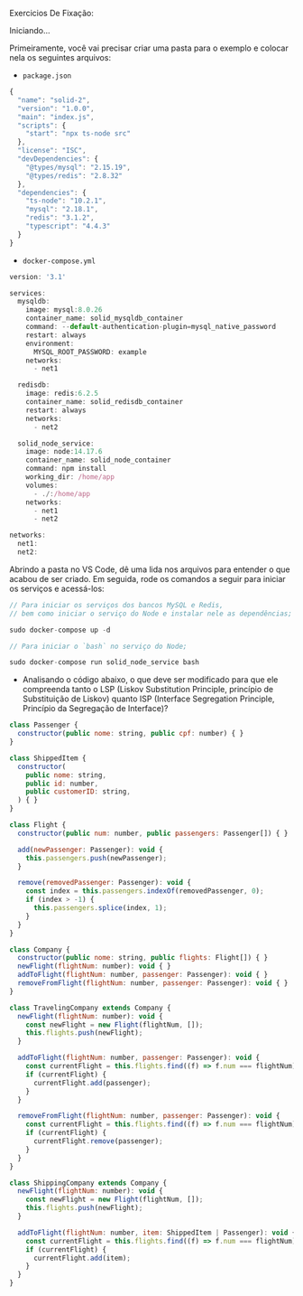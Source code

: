 Exercicios De Fixação:

Iniciando...

Primeiramente, você vai precisar criar uma pasta para 
o exemplo e colocar nela os seguintes arquivos:

* `package.json`

```js
{
  "name": "solid-2",
  "version": "1.0.0",
  "main": "index.js",
  "scripts": {
    "start": "npx ts-node src"
  },
  "license": "ISC",
  "devDependencies": {
    "@types/mysql": "2.15.19",
    "@types/redis": "2.8.32"
  },
  "dependencies": {
    "ts-node": "10.2.1",
    "mysql": "2.18.1",
    "redis": "3.1.2",
    "typescript": "4.4.3"
  }
}
```

* `docker-compose.yml`

```js
version: '3.1'

services:
  mysqldb:
    image: mysql:8.0.26
    container_name: solid_mysqldb_container
    command: --default-authentication-plugin=mysql_native_password
    restart: always
    environment:
      MYSQL_ROOT_PASSWORD: example
    networks: 
      - net1

  redisdb:
    image: redis:6.2.5
    container_name: solid_redisdb_container
    restart: always
    networks: 
      - net2

  solid_node_service:
    image: node:14.17.6
    container_name: solid_node_container
    command: npm install
    working_dir: /home/app
    volumes:
      - ./:/home/app
    networks: 
      - net1
      - net2

networks: 
  net1:
  net2:
```

Abrindo a pasta no VS Code, dê uma lida nos arquivos para entender 
o que acabou de ser criado. Em seguida, rode os comandos a seguir 
para iniciar os serviços e acessá-los:

```js
// Para iniciar os serviços dos bancos MySQL e Redis, 
// bem como iniciar o serviço do Node e instalar nele as dependências;

sudo docker-compose up -d
```

```js
// Para iniciar o `bash` no serviço do Node;

sudo docker-compose run solid_node_service bash
```

* Analisando o código abaixo, o que deve ser modificado para que ele compreenda 
tanto o LSP (Liskov Substitution Principle, princípio de Substituição de Liskov) quanto ISP (Interface Segregation Principle, Princípio da Segregação de Interface)?

```js
class Passenger {
  constructor(public nome: string, public cpf: number) { }
}

class ShippedItem {
  constructor(
    public nome: string, 
    public id: number, 
    public customerID: string,
  ) { }
}

class Flight {
  constructor(public num: number, public passengers: Passenger[]) { }

  add(newPassenger: Passenger): void {
    this.passengers.push(newPassenger); 
  }

  remove(removedPassenger: Passenger): void {
    const index = this.passengers.indexOf(removedPassenger, 0);
    if (index > -1) {
      this.passengers.splice(index, 1);
    }
  }
}

class Company {
  constructor(public nome: string, public flights: Flight[]) { }
  newFlight(flightNum: number): void { }
  addToFlight(flightNum: number, passenger: Passenger): void { }
  removeFromFlight(flightNum: number, passenger: Passenger): void { }
}

class TravelingCompany extends Company {
  newFlight(flightNum: number): void {
    const newFlight = new Flight(flightNum, []);
    this.flights.push(newFlight);
  }

  addToFlight(flightNum: number, passenger: Passenger): void {
    const currentFlight = this.flights.find((f) => f.num === flightNum);
    if (currentFlight) {
      currentFlight.add(passenger);
    }
  }

  removeFromFlight(flightNum: number, passenger: Passenger): void {
    const currentFlight = this.flights.find((f) => f.num === flightNum);
    if (currentFlight) {
      currentFlight.remove(passenger);
    }
  }
}

class ShippingCompany extends Company {
  newFlight(flightNum: number): void {
    const newFlight = new Flight(flightNum, []);
    this.flights.push(newFlight);
  }

  addToFlight(flightNum: number, item: ShippedItem | Passenger): void {
    const currentFlight = this.flights.find((f) => f.num === flightNum);
    if (currentFlight) {
      currentFlight.add(item);
    }
  }
}
```